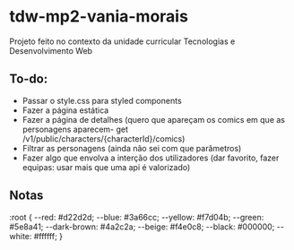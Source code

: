 # tdw-mp2-vania-morais
Projeto feito no contexto da unidade curricular Tecnologias e Desenvolvimento Web

## To-do:
- Passar o style.css para styled components
- Fazer a página estática
- Fazer a página de detalhes (quero que apareçam os comics em que as personagens aparecem- get /v1/public/characters/{characterId}/comics)
- Filtrar as personagens (ainda não sei com que parâmetros)
- Fazer algo que envolva a interção dos utilizadores (dar favorito, fazer equipas: usar mais que uma api é valorizado)


## Notas
:root {
  --red: #d22d2d;
  --blue: #3a66cc;
  --yellow: #f7d04b;
  --green: #5e8a41;
  --dark-brown: #4a2c2a;
  --beige: #f4e0c8;
  --black: #000000;
  --white: #ffffff;
}